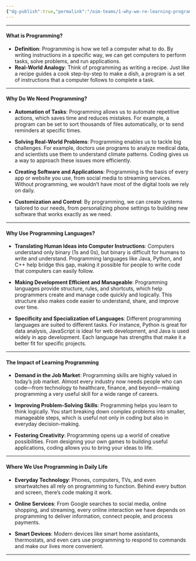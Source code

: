 ```yaml
---
{"dg-publish":true,"permalink":"/oim-teams/1-why-we-re-learning-programming/","noteIcon":"","created":"2024-10-26T03:59:10.740+05:30","updated":"2024-10-26T03:59:10.740+05:30"}
---
```



---

#### **What is Programming?**

-   **Definition**: Programming is how we tell a computer what to do. By writing instructions in a specific way, we can get computers to perform tasks, solve problems, and run applications.
-   **Real-World Analogy**: Think of programming as writing a recipe. Just like a recipe guides a cook step-by-step to make a dish, a program is a set of instructions that a computer follows to complete a task.

---

#### **Why Do We Need Programming?**

-   **Automation of Tasks**: Programming allows us to automate repetitive actions, which saves time and reduces mistakes. For example, a program can be set to sort thousands of files automatically, or to send reminders at specific times.
-   **Solving Real-World Problems**: Programming enables us to tackle big challenges. For example, doctors use programs to analyze medical data, and scientists use them to understand climate patterns. Coding gives us a way to approach these issues more efficiently.

-   **Creating Software and Applications**: Programming is the basis of every app or website you use, from social media to streaming services. Without programming, we wouldn’t have most of the digital tools we rely on daily.

-   **Customization and Control**: By programming, we can create systems tailored to our needs, from personalizing phone settings to building new software that works exactly as we need.

---

#### **Why Use Programming Languages?**

-   **Translating Human Ideas into Computer Instructions**: Computers understand only binary (1s and 0s), but binary is difficult for humans to write and understand. Programming languages like Java, Python, and C++ help bridge this gap, making it possible for people to write code that computers can easily follow.

-   **Making Development Efficient and Manageable**: Programming languages provide structure, rules, and shortcuts, which help programmers create and manage code quickly and logically. This structure also makes code easier to understand, share, and improve over time.

-   **Specificity and Specialization of Languages**: Different programming languages are suited to different tasks. For instance, Python is great for data analysis, JavaScript is ideal for web development, and Java is used widely in app development. Each language has strengths that make it a better fit for specific projects.

---

#### **The Impact of Learning Programming**

-   **Demand in the Job Market**: Programming skills are highly valued in today’s job market. Almost every industry now needs people who can code—from technology to healthcare, finance, and beyond—making programming a very useful skill for a wide range of careers.

-   **Improving Problem-Solving Skills**: Programming helps you learn to think logically. You start breaking down complex problems into smaller, manageable steps, which is useful not only in coding but also in everyday decision-making.

-   **Fostering Creativity**: Programming opens up a world of creative possibilities. From designing your own games to building useful applications, coding allows you to bring your ideas to life.

---

#### **Where We Use Programming in Daily Life**

-   **Everyday Technology**: Phones, computers, TVs, and even smartwatches all rely on programming to function. Behind every button and screen, there’s code making it work.

-   **Online Services**: From Google searches to social media, online shopping, and streaming, every online interaction we have depends on programming to deliver information, connect people, and process payments.

-   **Smart Devices**: Modern devices like smart home assistants, thermostats, and even cars use programming to respond to commands and make our lives more convenient.

---

